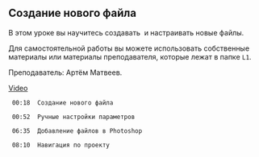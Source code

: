 ## Создание нового файла

В этом уроке вы научитесь создавать  и настраивать новые файлы.

Для самостоятельной работы вы можете использовать собственные материалы или материалы преподавателя, которые лежат в папке `L1`. 

Преподаватель: Артём Матвеев.

[Video](https://player.softculture.cc/embed/online/PSH/PSH_25.25.11_L1-4_New_File_and_Navigation)

``` chapters
 00:18  Создание нового файла

 00:52  Ручные настройки параметров

 06:35  Добавление файлов в Photoshop

 08:10  Навигация по проекту
```